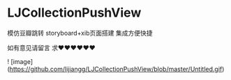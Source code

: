 # LJCollectionPushView

模仿豆瓣跳转  storyboard+xib页面搭建  集成方便快捷  

如有意见请留言 求❤️❤️❤️❤️❤️❤️

! [image] (https://github.com/lijiangg/LJCollectionPushView/blob/master/Untitled.gif)

